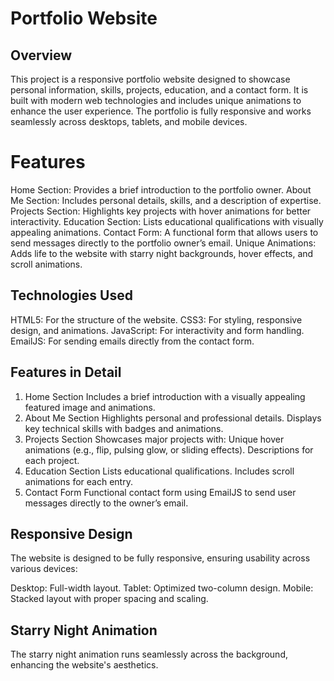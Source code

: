 # Portfolio Website

## Overview
This project is a responsive portfolio website designed to showcase personal information, skills, projects, education, and a contact form. It is built with modern web technologies and includes unique animations to enhance the user experience. The portfolio is fully responsive and works seamlessly across desktops, tablets, and mobile devices.

# Features
Home Section: Provides a brief introduction to the portfolio owner.
About Me Section: Includes personal details, skills, and a description of expertise.
Projects Section: Highlights key projects with hover animations for better interactivity.
Education Section: Lists educational qualifications with visually appealing animations.
Contact Form: A functional form that allows users to send messages directly to the portfolio owner’s email.
Unique Animations: Adds life to the website with starry night backgrounds, hover effects, and scroll animations.

## Technologies Used
HTML5: For the structure of the website.
CSS3: For styling, responsive design, and animations.
JavaScript: For interactivity and form handling.
EmailJS: For sending emails directly from the contact form.

## Features in Detail
1. Home Section
Includes a brief introduction with a visually appealing featured image and animations.
2. About Me Section
Highlights personal and professional details.
Displays key technical skills with badges and animations.
3. Projects Section
Showcases major projects with:
Unique hover animations (e.g., flip, pulsing glow, or sliding effects).
Descriptions for each project.
4. Education Section
Lists educational qualifications.
Includes scroll animations for each entry.
5. Contact Form
Functional contact form using EmailJS to send user messages directly to the owner’s email.

## Responsive Design
The website is designed to be fully responsive, ensuring usability across various devices:

Desktop: Full-width layout.
Tablet: Optimized two-column design.
Mobile: Stacked layout with proper spacing and scaling.

## Starry Night Animation
The starry night animation runs seamlessly across the background, enhancing the website's aesthetics.

